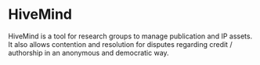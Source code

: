 HiveMind
========

HiveMind is a tool for research groups to manage publication and IP assets. It also allows contention and resolution for disputes regarding credit / authorship in an anonymous and democratic way.

